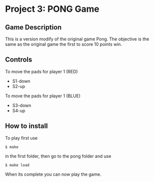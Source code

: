 # Project 3: PONG Game
## Game Description 
This is a version modify of the original game Pong.
The objective is the same as the original game the first to score 10 points win.


## Controls
To move the pads for player 1 (RED)
* S1-down
* S2-up

To move the pads for player 1 (BLUE)
* S3-down
* S4-up

## How to install
To play first use 

~~~
$ make 
~~~

in the first folder, then go to the pong folder and use 

~~~
$ make load
~~~

When its complete you can now play the game. 

